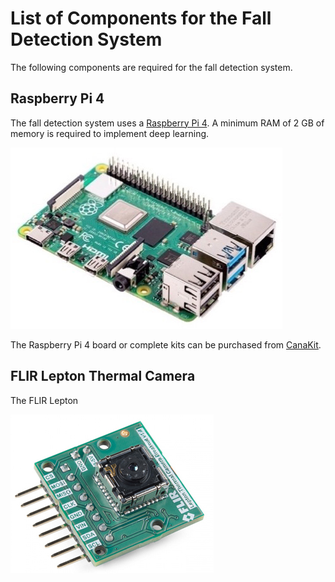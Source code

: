 # List of Components for the Fall Detection System

The following components are required for the fall detection system.

## Raspberry Pi 4
The fall detection system uses a [Raspberry Pi 4](https://www.raspberrypi.org/products/raspberry-pi-4-model-b/).  A minimum RAM of 2 GB of memory is required to implement deep learning.

![](https://github.com/vsv04/Fall-Detection-System/blob/master/COMPONENTS%20LIST/Images/Raspberry%20Pi%204.jpg)

The Raspberry Pi 4 board or complete kits can be purchased from [CanaKit](https://www.canakit.com/raspberry-pi-4-2gb.html). 

## FLIR Lepton Thermal Camera
The FLIR Lepton 

![](https://github.com/vsv04/Fall-Detection-System/blob/master/COMPONENTS%20LIST/Images/FLIR%20Lepton.jpg)
